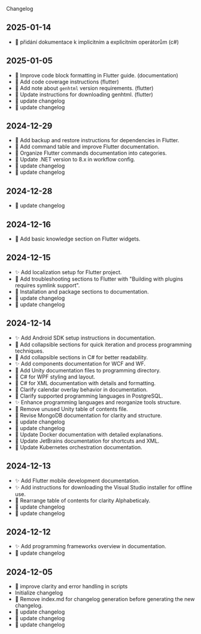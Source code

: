 Changelog
## 2025-01-14
  - 📝 přidání dokumentace k implicitním a explicitním operátorům (c#)
## 2025-01-05
  - 🎨 Improve code block formatting in Flutter guide. (documentation)
  - 📝 Add code coverage instructions (flutter)
  - 📝 Add note about `genhtml` version requirements. (flutter)
  - 📝 Update instructions for downloading genhtml. (flutter)
  - 🔧 update changelog
  - 🔧 update changelog
## 2024-12-29
  - 📝 Add backup and restore instructions for dependencies in Flutter.
  - 📝 Add command table and improve Flutter documentation.
  - 🔨 Organize Flutter commands documentation into categories.
  - 🔧 Update .NET version to 8.x in workflow config.
  - 🔧 update changelog
  - 🔧 update changelog
## 2024-12-28
  - 🔧 update changelog
## 2024-12-16
  - 📝 Add basic knowledge section on Flutter widgets.
## 2024-12-15
  - ✨ Add localization setup for Flutter project.
  - 📝 Add troubleshooting sections to Flutter with "Building with plugins requires symlink support".
  - 🎨 Installation and package sections to documentation.
  - 🔧 update changelog
  - 🔧 update changelog
## 2024-12-14
  - ✨ Add Android SDK setup instructions in documentation.
  - 🎨 Add collapsible sections for quick iteration and process programming techniques.
  - 🎨 Add collapsible sections in C# for better readability.
  - ✨ Add components documentation for WCF and WF.
  - 🔧 Add Unity documentation files to programming directory.
  - 🎨 C# for WPF styling and layout.
  - 🎨 C# for XML documentation with details and formatting.
  - 📝 Clarify calendar overlay behavior in documentation.
  - 📝 Clarify supported programming languages in PostgreSQL.
  - ✨ Enhance programming languages and reorganize tools structure.
  - 🔧 Remove unused Unity table of contents file.
  - 🎨 Revise MongoDB documentation for clarity and structure.
  - 🔧 update changelog
  - 🔧 update changelog
  - 📝 Update Docker documentation with detailed explanations.
  - 🎨 Update JetBrains documentation for shortcuts and XML.
  - 📝 Update Kubernetes orchestration documentation.
## 2024-12-13
  - ✨ Add Flutter mobile development documentation.
  - ✨ Add instructions for downloading the Visual Studio installer for offline use.
  - 🎨 Rearrange table of contents for clarity Alphabeticaly.
  - 🔧 update changelog
  - 🔧 update changelog
## 2024-12-12
  - ✨ Add programming frameworks overview in documentation.
  - 🔧 update changelog
## 2024-12-05
  - 🔨 improve clarity and error handling in scripts
  -  Initialize changelog
  - 🔧 Remove index.md for changelog generation before generating the new changelog.
  - 🔧 update changelog
  - 🔧 update changelog
  - 🔧 update changelog
